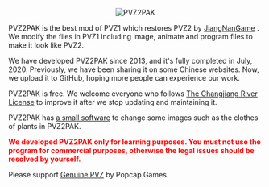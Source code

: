 <p align="center"><img alt="PVZ2PAK" src="https://raw.githubusercontent.com/jiangnangame/PVZ2PAK/master/images/PvZ_Logo.png"/></p>

PVZ2PAK is the best mod of PVZ1 which restores PVZ2 by [JiangNanGame](http://www.jiangnangame.com) . We modify the files in PVZ1 including image, animate and program files to make it look like PVZ2. 

We have developed PVZ2PAK since 2013, and it's fully completed in July, 2020. Previously, we have been sharing it on some Chinese websites. Now, we upload it to GitHub, hoping more people can experience our work.

PVZ2PAK is free. We welcome everyone who follows [The Changjiang River License](https://github.com/jiangnangame/The-Changjiang-River-License) to improve it after we stop updating and maintaining it.

PVZ2PAK has [a small software](https://github.com/jiangnangame/PVZ2PAK-Changer) to change some images such as the clothes of plants in PVZ2PAK.

<p style="font-weight:bold;color:red">
We developed PVZ2PAK only for learning purposes. You must not use the program for commercial purposes, otherwise the legal issues should be resolved by yourself.

Please support [Genuine PVZ](https://www.ea.com/games/plants-vs-zombies) by Popcap Games.
</p>
